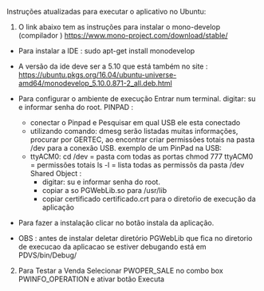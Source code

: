 
Instruções atualizadas para executar o aplicativo no Ubuntu:

1) O link abaixo tem as instruções para instalar o mono-develop (compilador )
https://www.mono-project.com/download/stable/

- Para instalar a IDE :
sudo apt-get install monodevelop
- A versão da ide deve ser a 5.10 que está também no site : https://ubuntu.pkgs.org/16.04/ubuntu-universe-amd64/monodevelop_5.10.0.871-2_all.deb.html

- Para configurar o ambiente de execução
   Entrar num  terminal.
   digitar: su e informar senha do root.
   PINPAD :
     - conectar o Pinpad e Pesquisar em qual USB ele esta conectado
     - utilizando comando: dmesg  serão listadas muitas informações, procurar por GERTEC, ao encontrar criar permissões totais na pasta /dev para a conexão USB. exemplo de um PinPad na USB:
     - ttyACM0: cd /dev = pasta com todas as portas chmod 777 ttyACM0 = permissões totais ls -l = lista todas as permissõs da pasta /dev
   Shared Object :
          - digitar: su e informar senha do root.
          - copiar a so  PGWebLib.so  para /usr/lib
          - copiar certificado certificado.crt para o diretoŕio de execução da aplicação
- Para fazer a instalação clicar no botão instala da aplicação.
- OBS :  antes de instalar deletar diretório PGWebLib que fica no diretorio de execucao da aplicacao
         se estiver debugando está em PDVS/bin/Debug/ 

2) Para Testar a Venda Selecionar PWOPER_SALE no combo box PWINFO_OPERATION e ativar botão Executa
